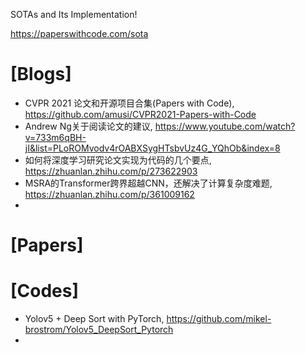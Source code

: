 SOTAs and Its Implementation!

https://paperswithcode.com/sota

# [Blogs]
+ CVPR 2021 论文和开源项目合集(Papers with Code), https://github.com/amusi/CVPR2021-Papers-with-Code
+ Andrew Ng关于阅读论文的建议, https://www.youtube.com/watch?v=733m6qBH-jI&list=PLoROMvodv4rOABXSygHTsbvUz4G_YQhOb&index=8
+ 如何将深度学习研究论文实现为代码的几个要点, https://zhuanlan.zhihu.com/p/273622903
+ MSRA的Transformer跨界超越CNN，还解决了计算复杂度难题, https://zhuanlan.zhihu.com/p/361009162
+ 


# [Papers]

# [Codes]
+ Yolov5 + Deep Sort with PyTorch, https://github.com/mikel-brostrom/Yolov5_DeepSort_Pytorch
+ 



